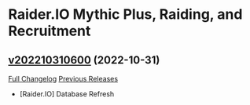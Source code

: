 # Raider.IO Mythic Plus, Raiding, and Recruitment

## [v202210310600](https://github.com/RaiderIO/raiderio-addon/tree/v202210310600) (2022-10-31)
[Full Changelog](https://github.com/RaiderIO/raiderio-addon/compare/v202210300600...v202210310600) [Previous Releases](https://github.com/RaiderIO/raiderio-addon/releases)

- [Raider.IO] Database Refresh  
